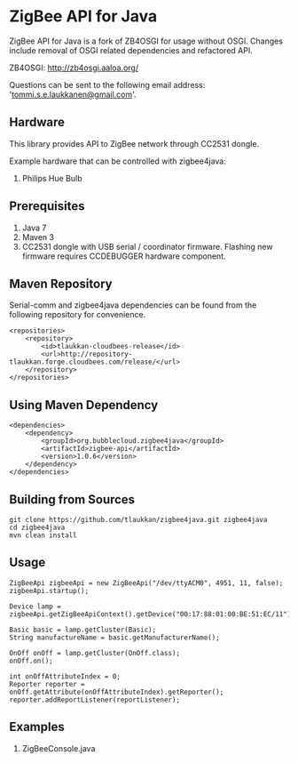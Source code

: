 ZigBee API for Java
===================

ZigBee API for Java is a fork of ZB4OSGI for usage without OSGI. Changes include removal of OSGI related dependencies
and refactored API.

ZB4OSGI: http://zb4osgi.aaloa.org/

Questions can be sent to the following email address: 'tommi.s.e.laukkanen@gmail.com'.

Hardware
--------

This library provides API to ZigBee network through CC2531 dongle.

Example hardware that can be controlled with zigbee4java:

1. Philips Hue Bulb

Prerequisites
-------------

1. Java 7
2. Maven 3
3. CC2531 dongle with USB serial / coordinator firmware. Flashing new firmware requires CCDEBUGGER hardware component.

Maven Repository
----------------

Serial-comm and zigbee4java dependencies can be found from the following repository for convenience.

```
<repositories>
    <repository>
        <id>tlaukkan-cloudbees-release</id>
        <url>http://repository-tlaukkan.forge.cloudbees.com/release/</url>
    </repository>
</repositories>
```

Using Maven Dependency
----------------------

```
<dependencies>
    <dependency>
        <groupId>org.bubblecloud.zigbee4java</groupId>
        <artifactId>zigbee-api</artifactId>
        <version>1.0.6</version>
    </dependency>
</dependencies>
```

Building from Sources
---------------------

```
git clone https://github.com/tlaukkan/zigbee4java.git zigbee4java
cd zigbee4java
mvn clean install
```

Usage
-----

```
ZigBeeApi zigbeeApi = new ZigBeeApi("/dev/ttyACM0", 4951, 11, false);
zigbeeApi.startup();

Device lamp = zigbeeApi.getZigBeeApiContext().getDevice("00:17:88:01:00:BE:51:EC/11");

Basic basic = lamp.getCluster(Basic);
String manufactureName = basic.getManufacturerName();

OnOff onOff = lamp.getCluster(OnOff.class);
onOff.on();

int onOffAttributeIndex = 0;
Reporter reporter = onOff.getAttribute(onOffAttributeIndex).getReporter();
reporter.addReportListener(reportListener);
```

Examples
--------

1. ZigBeeConsole.java
